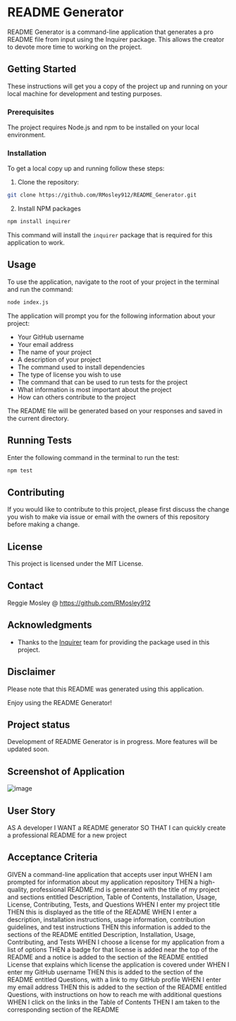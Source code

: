 

# README Generator

README Generator is a command-line application that generates a pro README file from input using the Inquirer package. This allows the creator to devote more time to working on the project.

## Getting Started

These instructions will get you a copy of the project up and running on your local machine for development and testing purposes.

### Prerequisites

The project requires Node.js and npm to be installed on your local environment. 

### Installation

To get a local copy up and running follow these steps:

1. Clone the repository:

```bash
git clone https://github.com/RMosley912/README_Generator.git
```

2. Install NPM packages

```bash
npm install inquirer
```

This command will install the `inquirer` package that is required for this application to work. 

## Usage

To use the application, navigate to the root of your project in the terminal and run the command:

```bash
node index.js
```

The application will prompt you for the following information about your project:

- Your GitHub username
- Your email address
- The name of your project
- A description of your project
- The command used to install dependencies
- The type of license you wish to use
- The command that can be used to run tests for the project
- What information is most important about the project
- How can others contribute to the project

The README file will be generated based on your responses and saved in the current directory.

## Running Tests

Enter the following command in the terminal to run the test:

```bash
npm test
```

## Contributing

If you would like to contribute to this project, please first discuss the change you wish to make via issue or email with the owners of this repository before making a change.

## License

This project is licensed under the MIT License.

## Contact

Reggie Mosley @ https://github.com/RMosley912

## Acknowledgments

- Thanks to the [Inquirer](https://www.npmjs.com/package/inquirer) team for providing the package used in this project.

## Disclaimer

Please note that this README was generated using this application.

Enjoy using the README Generator!

## Project status

Development of README Generator is in progress. More features will be updated soon.

## Screenshot of Application

![image](https://github.com/RMosley912/README_Generator/assets/122495055/b74b5a1a-e269-452b-8681-05cf6b2f7a8b)



## User Story
AS A developer
I WANT a README generator
SO THAT I can quickly create a professional README for a new project

## Acceptance Criteria
GIVEN a command-line application that accepts user input
WHEN I am prompted for information about my application repository
THEN a high-quality, professional README.md is generated with the title of my project and sections entitled Description, Table of Contents, Installation, Usage, License, Contributing, Tests, and Questions
WHEN I enter my project title
THEN this is displayed as the title of the README
WHEN I enter a description, installation instructions, usage information, contribution guidelines, and test instructions
THEN this information is added to the sections of the README entitled Description, Installation, Usage, Contributing, and Tests
WHEN I choose a license for my application from a list of options
THEN a badge for that license is added near the top of the README and a notice is added to the section of the README entitled License that explains which license the application is covered under
WHEN I enter my GitHub username
THEN this is added to the section of the README entitled Questions, with a link to my GitHub profile
WHEN I enter my email address
THEN this is added to the section of the README entitled Questions, with instructions on how to reach me with additional questions
WHEN I click on the links in the Table of Contents
THEN I am taken to the corresponding section of the README

